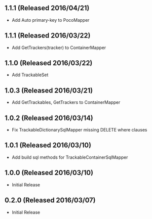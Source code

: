 ## 1.1.1 (Released 2016/04/21)

* Add Auto primary-key to PocoMapper

## 1.1.1 (Released 2016/03/22)

* Add GetTrackers(tracker) to ContainerMapper

## 1.1.0 (Released 2016/03/22)

* Add TrackableSet

## 1.0.3 (Released 2016/03/21)

* Add GetTrackables, GetTrackers to ContainerMapper 

## 1.0.2 (Released 2016/03/14)

* Fix TrackableDictionarySqlMapper missing DELETE where clauses

## 1.0.1 (Released 2016/03/10)

* Add build sql methods for TrackableContainerSqlMapper

## 1.0.0 (Released 2016/03/10)

* Initial Release

## 0.2.0 (Released 2016/03/07)

* Initial Release
